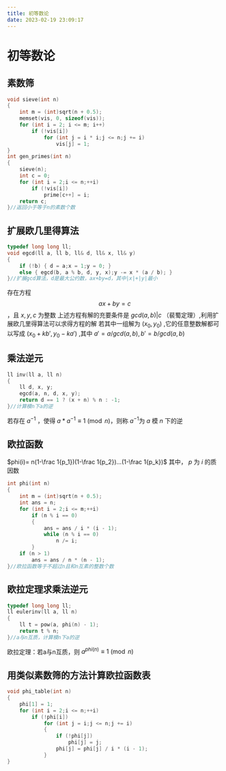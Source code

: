 ```yaml
---
title: 初等数论
date: 2023-02-19 23:09:17
---
```


# 初等数论 #

## 素数筛 ##

~~~c++
void sieve(int n)
{
    int m = (int)sqrt(n + 0.5);
    memset(vis, 0, sizeof(vis));
    for (int i = 2; i <= m; i++)
        if (!vis[i])
            for (int j = i * i;j <= n;j += i)
                vis[j] = 1;
}
int gen_primes(int n)
{
    sieve(n);
    int c = 0;
    for (int i = 2;i <= n;++i)
        if (!vis[i])
            prime[c++] = i;
    return c;
}//返回小于等于n的素数个数
~~~

## 扩展欧几里得算法 #

~~~c++
typedef long long ll;
void egcd(ll a, ll b, ll& d, ll& x, ll& y)
{
    if (!b) { d = a;x = 1;y = 0; }
    else { egcd(b, a % b, d, y, x);y -= x * (a / b); }
}//扩展gcd算法，d是最大公约数，ax+by=d，其中|x|+|y|最小
~~~

存在方程$$ ax+by= c $$ ，且 $x,y,c$ 为整数
上述方程有解的充要条件是 $gcd(a,b)|c$ （裴蜀定理）,利用扩展欧几里得算法可以求得方程的解
若其中一组解为  $(x_0,y_0)$ ,它的任意整数解都可以写成 $(x_0+kb',y_0-ka')$ ,其中 $a'=a/gcd(a,b),b'=b/gcd(a,b)$

## 乘法逆元 ##

~~~c++
ll inv(ll a, ll n)
{
    ll d, x, y;
    egcd(a, n, d, x, y);
    return d == 1 ? (x + n) % n : -1;
}//计算模n下a的逆
~~~

若存在 $a^{-1}$ ，使得 $a*a^{-1}\equiv 1\pmod n$，则称 $a^{-1}$为 $a$ 模 $n$ 下的逆

## 欧拉函数 ##

$phi(i)= n(1-\frac 1{p_1})(1-\frac 1{p_2})...(1-\frac 1{p_k})$
其中， $p$ 为 $i$ 的质因数

~~~c++
int phi(int n)
{
    int m = (int)sqrt(n + 0.5);
    int ans = n;
    for (int i = 2;i <= m;++i)
        if (n % i == 0)
        {
            ans = ans / i * (i - 1);
            while (n % i == 0)
                n /= i;
        }
    if (n > 1)
        ans = ans / n * (n - 1);
}//欧拉函数等于不超过n且和n互素的整数个数
~~~

## 欧拉定理求乘法逆元 ##

~~~c++
typedef long long ll;
ll eulerinv(ll a, ll n)
{
    ll t = pow(a, phi(n) - 1);
    return t % n;
}//a与n互质，计算模n下a的逆
~~~

欧拉定理：若a与n互质，则 $a^{phi(n)}\equiv 1\pmod n$

## 用类似素数筛的方法计算欧拉函数表 ##

~~~c++
void phi_table(int n)
{
    phi[1] = 1;
    for (int i = 2;i <= n;++i)
        if (!phi[i])
            for (int j = i;j <= n;j += i)
            {
                if (!phi[j])
                    phi[j] = j;
                phi[j] = phi[j] / i * (i - 1);
            }
}
~~~
